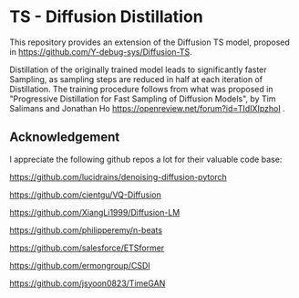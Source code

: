 # TS - Diffusion Distillation

This repository provides an extension of the Diffusion TS model, proposed in https://github.com/Y-debug-sys/Diffusion-TS. 

Distillation of the originally trained model leads to significantly faster Sampling, as sampling steps are reduced in half at each iteration of Distillation. The training procedure follows from what was proposed in "Progressive Distillation for Fast Sampling of Diffusion Models", by Tim Salimans and Jonathan Ho https://openreview.net/forum?id=TIdIXIpzhoI . 


## Acknowledgement

I appreciate the following github repos a lot for their valuable code base:

https://github.com/lucidrains/denoising-diffusion-pytorch

https://github.com/cientgu/VQ-Diffusion

https://github.com/XiangLi1999/Diffusion-LM

https://github.com/philipperemy/n-beats

https://github.com/salesforce/ETSformer

https://github.com/ermongroup/CSDI

https://github.com/jsyoon0823/TimeGAN
